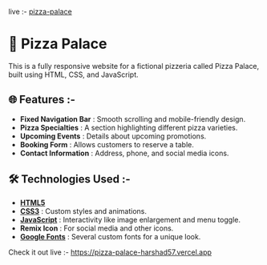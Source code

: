 live :- [pizza-palace](https://pizza-palace-harshad57.vercel.app)
# 🍕 Pizza Palace

This is a fully responsive website for a fictional pizzeria called Pizza Palace, built using HTML, CSS, and JavaScript.

## 🌐 Features :-

- **Fixed Navigation Bar** : Smooth scrolling and mobile-friendly design.
- **Pizza Specialties** : A section highlighting different pizza varieties.
- **Upcoming Events** : Details about upcoming promotions.
- **Booking Form** : Allows customers to reserve a table.
- **Contact Information** : Address, phone, and social media icons.

## 🛠️ Technologies Used :-

- **[HTML5](index.html)**
- **[CSS3](src/style.css)** : Custom styles and animations.
- **[JavaScript](src/script.js)** : Interactivity like image enlargement and menu toggle.
- **Remix Icon** : For social media and other icons.
- **[Google Fonts](https://fonts.google.com/)** : Several custom fonts for a unique look.

Check it out live :- https://pizza-palace-harshad57.vercel.app
